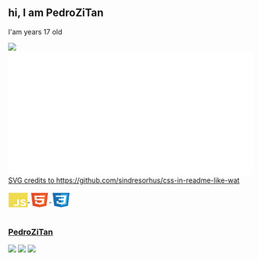 ## hi, I am PedroZiTan

I'am years 17 old

 <div>
   <a href="https://github.com/PedroZiTan">
<img height="180em" src="https://github-readme-stats.vercel.app/api?username=PedroZiTan&show_icons=true&theme=cobalt&include_all_commits=true&count_private=true"/>
  <br>
    <img src="header.svg" width="500" height="250">
 SVG credits to https://github.com/sindresorhus/css-in-readme-like-wat

</div>
<div style="display: inline_block"><br>
  <img align="center" alt="Js" height="30" width="40" src="https://raw.githubusercontent.com/devicons/devicon/master/icons/javascript/javascript-plain.svg">
  <img align="center" alt="HTML" height="30" width="40" src="https://raw.githubusercontent.com/devicons/devicon/master/icons/html5/html5-original.svg">
  <img align="center" alt="CSS" height="30" width="40" src="https://raw.githubusercontent.com/devicons/devicon/master/icons/css3/css3-original.svg">
</div>
 
 <br>
 
  ### PedroZiTan
 
<div> 
  <a href="https://www.youtube.com/@PedroZiTan" target="_blank"><img src="https://img.shields.io/badge/YouTube-FF0000?style=for-the-badge&logo=youtube&logoColor=white" target="_blank"></a>
  <a href="https://www.instagram.com/pedrozitan/" target="_blank"><img src="https://img.shields.io/badge/-Instagram-%23E4405F?style=for-the-badge&logo=instagram&logoColor=white" target="_blank"></a>
  <a href="https://www.linkedin.com/in/pedro-zi-kang-tan-621110269/" target="_blank"><img src="https://img.shields.io/badge/-LinkedIn-%230077B5?style=for-the-badge&logo=linkedin&logoColor=white" target="_blank"></a> 
 </div>
